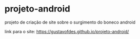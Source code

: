 # projeto-android
projeto de criação de site sobre o surgimento do boneco android

link para o site: <a href = "https://gustavofdes.github.io/projeto-android/" target = "_blank">https://gustavofdes.github.io/projeto-android/</a>
